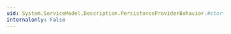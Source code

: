 ```yaml
---
uid: System.ServiceModel.Description.PersistenceProviderBehavior.#ctor(System.ServiceModel.Persistence.PersistenceProviderFactory)
internalonly: False
---
```

